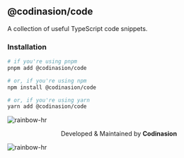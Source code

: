 ## @codinasion/code

A collection of useful TypeScript code snippets.

### Installation

```bash
# if you're using pnpm
pnpm add @codinasion/code

# or, if you're using npm
npm install @codinasion/code

# or, if you're using yarn
yarn add @codinasion/code
```

![rainbow-hr](https://github.com/user-attachments/assets/95693865-8077-4ad9-9b93-608ee6283f28)

<div align="center">
Developed & Maintained by <b>Codinasion</b>
</div>

![rainbow-hr](https://github.com/user-attachments/assets/95693865-8077-4ad9-9b93-608ee6283f28)
